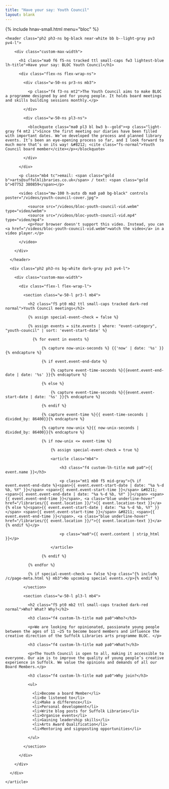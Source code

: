 ```yaml
---
title: "Have your say: Youth Council"
layout: blank
---
```


{% include hnav-small.html menu="bloc" %}

<article>

    <header class="ph2 ph3-ns bg-black near-white bb b--light-gray pv3 pv4-l">

        <div class="custom-max-width">

          <h1 class="ma0 f6 f5-ns tracked ttl small-caps fw3 lightest-blue lh-title">Have your say: BLOC Youth Council</h1>

          <div class="flex-ns flex-wrap-ns">

            <div class="w-50-ns pr3-ns mb3">

              <p class="f4 f3-ns mt2">The Youth Council aims to make BLOC a programme designed by and for young people. It holds board meetings and skills building sessions monthly.</p>

            </div>

            <div class="w-50-ns pl3-ns">

              <blockquote class="ma0 pl3 bl bw3 b--gold"><p class="light-gray f4 mt2 i">Since the first meeting our diaries have been filled with important dates. We’ve developed the process and planned library events. It’s been an eye-opening process so far, and I look forward to much more that’s on its way! &#8212; <cite class="fs-normal">Youth Council board member</cite></p></blockquote>

            </div>

          </div>

          <p class="mb4 tc">email: <span class="gold b">arts@suffolklibraries.co.uk</span> / text: <span class="gold b">07752 380859</span></p>

          <video class="mw-100 h-auto db ma0 pa0 bg-black" controls poster="/videos/youth-council-cover.jpg">

              <source src="/videos/bloc-youth-council-vid.webm" type="video/webm">
              <source src="/videos/bloc-youth-council-vid.mp4" type="video/mp4">
              <p>Your browser doesn't support this video. Instead, you can <a href="/videos/bloc-youth-council-vid.webm">watch the video</a> in a video player.</p>

          </video>

        </div>

      </header>

      <div class="ph2 ph3-ns bg-white dark-gray pv3 pv4-l">

        <div class="custom-max-width">

          <div class="flex-l flex-wrap-l">

            <section class="w-50-l pr3-l mb4">

              <h2 class="f5 pt0 mb2 ttl small-caps tracked dark-red normal">Youth Council meetings</h2>

              {% assign special-event-check = false %}

              {% assign events = site.events | where: "event-category", "youth-council" | sort: 'event-start-date' %}

                {% for event in events %}

                    {% capture now-unix-seconds %} {{'now' | date: '%s' }} {% endcapture %}

                    {% if event.event-end-date %}

                        {% capture event-time-seconds %}{{event.event-end-date | date: '%s' }}{% endcapture %}

                    {% else %}

                        {% capture event-time-seconds %}{{event.event-start-date | date: '%s' }}{% endcapture %}

                    {% endif %}

                    {% capture event-time %}{{ event-time-seconds | divided_by: 86400}}{% endcapture %}

                    {% capture now-unix %}{{ now-unix-seconds | divided_by: 86400}}{% endcapture %}

                    {% if now-unix <= event-time %}

                        {% assign special-event-check = true %}

                        <article class="mb4">

                            <h3 class="f4 custom-lh-title ma0 pa0">{{ event.name }}</h3>

                            <p class="mt1 mb0 f5 mid-gray">{% if event.event-end-date %}<span>{{ event.event-start-date | date: "%a %-d %b, %Y" }}</span> <span>{{ event.event-start-time }}</span> &#8211; <span>{{ event.event-end-date | date: "%a %-d %b, %Y" }}</span> <span>{{ event.event-end-time }}</span>, <a class="blue underline-hover" href="/libraries/{{ event.location }}/">{{ event.location-text }}</a>{% else %}<span>{{ event.event-start-date | date: "%a %-d %b, %Y" }}</span> <span>{{ event.event-start-time }}</span> &#8211; <span>{{ event.event-end-time }}</span>, <a class="blue underline-hover" href="/libraries/{{ event.location }}/">{{ event.location-text }}</a>{% endif %}</p>

                            <p class="ma0">{{ event.content | strip_html }}</p>

                        </article>

                    {% endif %}

              {% endfor %}

              {% if special-event-check == false %}<p class="{% include /c/page-meta.html %} mb3">No upcoming special events.</p>{% endif %}

            </section>

            <section class="w-50-l pl3-l mb4">

              <h2 class="f5 pt0 mb2 ttl small-caps tracked dark-red normal">Who? What? Why?</h2>

              <h3 class="f4 custom-lh-title ma0 pa0">Who?</h3>

              <p>We are looking for opinionated, passionate young people between the ages of 11 –25 to become board members and influence the creative direction of the Suffolk Libraries arts programme BLOC. </p>

              <h3 class="f4 custom-lh-title ma0 pa0">What?</h3>

              <p>The Youth Council is open to all, making it accessible to everyone. Our aim is to improve the quality of young people’s creative experience in Suffolk. We value the opinions and demands of all our Board Members.</p>

              <h3 class="f4 custom-lh-title ma0 pa0">Why join?</h3>

              <ul>

                <li>Become a board Member</li>
                <li>Be listened to</li>
                <li>Make a difference</li>
                <li>Personal development</li>
                <li>Write blog posts for Suffolk Libraries</li>
                <li>Organise events</li>
                <li>Gaining leadership skills</li>
                <li>Arts Award Qualification</li>
                <li>Mentoring and signposting opportunities</li>

              </ul>

            </section>

          </div>

        </div>

      </div>

    </article>
